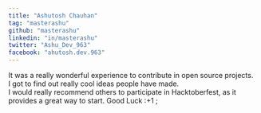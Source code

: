 ```yaml
---
title: "Ashutosh Chauhan"
tag: "masterashu"
github: "masterashu"
linkedin: "in/masterashu"
twitter: "Ashu_Dev_963"
facebook: "ahutosh.dev.963"
---
```


It was a really wonderful experience to contribute in open source projects.  
I got to find out really cool ideas people have made.  
I would really recommend others to participate in Hacktoberfest, as it provides a great way to start.
Good Luck :+1 ;
